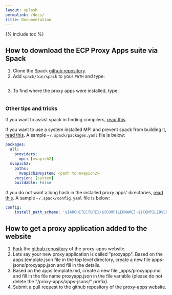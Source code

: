 ```yaml
---
layout: splash
permalink: /docs/
title: Documentation
---
```



{% include toc %}

## How to download the ECP Proxy Apps suite via Spack

1. Clone the Spack [github repository](https://github.com/LLNL/spack).
2. Add `spack/bin/spack` to your `PATH` and type:
```spack install --source ecp-proxy-apps
```
3. To find where the proxy apps were installed, type:
```spack cd ecp-proxy-apps
```

### Other tips and tricks

If you want to assist spack in finding compilers, [read this](http://spack.readthedocs.io/en/latest/getting_started.html#spack-compiler-find).

If you want to use a system installed MPI and prevent spack from building it,
[read this](http://spack.readthedocs.io/en/latest/build_settings.html#external-packages).
A sample `~/.spack/packages.yaml` file is below:
```yaml
packages:
  all:
    providers:
      mpi: [mvapich2]
  mvapich2:
    paths:
      mvapich2@system: <path to mvapich2>
    version: [system]
    buildable: False
```

If you do not want a long hash in the installed proxy apps' directories, [read
this](http://spack.readthedocs.io/en/latest/config_yaml.html#install-hash-length-and-install-path-scheme).
A sample `~/.spack/config.yaml` file is below:
```yaml
config:
    install_path_scheme: '${ARCHITECTURE}/${COMPILERNAME}-${COMPILERVER}/${PACKAGE}-${VERSION}'
```

## How to get a proxy application added to the website

1. [Fork](https://help.github.com/articles/fork-a-repo/) the [github
repository](http://github.com/exascaleproject/proxy-apps) of the proxy-apps
website.
2. Lets say your new proxy application is called "proxyapp". Based on the
apps.template.json file in the top level directory, create a new file
apps-jsons/proxyapp.json and fill in the details.
3. Based on the apps.template.md, create a new file _apps/proxyapp.md and fill
in the file name proxyapp.json in the file variable (please do not delete the
"/proxy-apps/apps-jsons/" prefix).
4. Submit a pull request to the github repository of the proxy-apps website.

